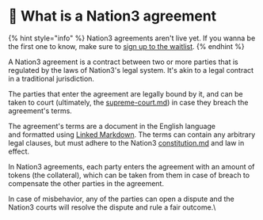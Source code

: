 # 💎 What is a Nation3 agreement

{% hint style="info" %}
Nation3 agreements aren't live yet. If you wanna be the first one to know, make sure to [sign up to the waitlist](https://forms.gle/FJX5CGqiCnfny8196).
{% endhint %}

A Nation3 agreement is a contract between two or more parties that is regulated by the laws of  Nation3's legal system. It's akin to a legal contract in a traditional jurisdiction.

The parties that enter the agreement are legally bound by it, and can be taken to court (ultimately, the [supreme-court.md](../legal-system/supreme-court.md "mention")) in case they breach the agreement's terms.

The agreement's terms are a document in the English language and formatted using [Linked Markdown](https://linked.md). The terms can contain any arbitrary legal clauses, but must adhere to the Nation3 [constitution.md](../legal-system/constitution.md "mention") and law in effect.

In Nation3 agreements, each party enters the agreement with an amount of tokens (the collateral), which can be taken from them in case of breach to compensate the other parties in the agreement.

In case of misbehavior, any of the parties can open a dispute and the Nation3 courts will resolve the dispute and rule a fair outcome.\
